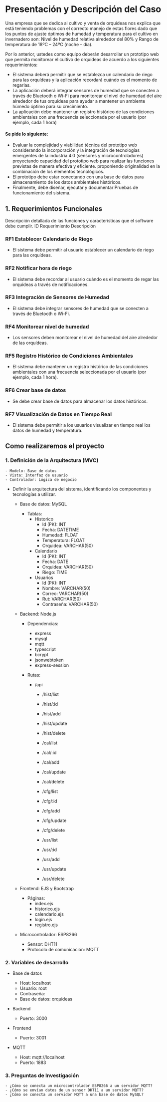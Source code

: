 # Presentación y Descripción del Caso
Una empresa que se dedica al cultivo y venta de orquídeas nos explica que está teniendo problemas con el correcto manejo de estas flores dado que los puntos de ajuste óptimos de humedad y temperatura para el cultivo en invernadero son: Nivel de humedad relativa alrededor del 80% y Rango de temperatura de 18ºC – 24ºC (noche – día).

Por lo anterior, ustedes como equipo deberán desarrollar un prototipo web que permita monitorear el cultivo de orquídeas de acuerdo a los siguientes requerimientos:
-	El sistema deberá permitir que se establezca un calendario de riego para las orquídeas y la aplicación recordará cuándo es el momento de regarlas. 
-	La aplicación deberá integrar sensores de humedad que se conecten a través de Bluetooth o Wi-Fi para monitorear el nivel de humedad del aire alrededor de tus orquídeas para ayudar a mantener un ambiente húmedo óptimo para su crecimiento.
-	La aplicación debe mantener un registro histórico de las condiciones ambientales con una frecuencia seleccionada por el usuario (por ejemplo, cada 1 hora) 

#### Se pide lo siguiente:
-	Evaluar la complejidad y viabilidad técnica del prototipo web considerando la incorporación y la integración de tecnologías emergentes de la industria 4.0 (sensores y microcontroladores) proyectando capacidad del prototipo web para realizar las funciones previstas de manera efectiva y eficiente. proponiendo originalidad en la combinación de los elementos tecnológicos.
-	El prototipo debe estar conectando con una base de datos para almacenamiento de los datos ambientales históricos.
-	Finalmente, debe diseñar, ejecutar y documentar Pruebas de funcionamiento del sistema.



## 1.	Requerimientos Funcionales
Descripción detallada de las funciones y características que el software debe cumplir.
ID	Requerimiento	Descripción

### RF1	Establecer Calendario de Riego	
- El sistema debe permitir al usuario establecer un calendario de riego para las orquídeas.

### RF2	Notificar hora de riego	   
- El sistema debe recordar al usuario cuándo es el momento de regar las orquídeas a través de notificaciones.

### RF3	Integración de Sensores de Humedad	   
- El sistema debe integrar sensores de humedad que se conecten a través de Bluetooth o Wi-Fi.

### RF4	Monitorear nivel de humedad	   
- Los sensores deben monitorear el nivel de humedad del aire alrededor de las orquídeas.

### RF5	Registro Histórico de Condiciones Ambientales	   
- El sistema debe mantener un registro histórico de las condiciones ambientales con una frecuencia seleccionada por el usuario (por ejemplo, cada 1 hora).

### RF6	Crear base de datos	   
- Se debe crear base de datos para almacenar los datos históricos. 

### RF7	Visualización de Datos en Tiempo Real	   
- El sistema debe permitir a los usuarios visualizar en tiempo real los datos de humedad y temperatura.

## Como realizaremos el proyecto

### 1.	Definición de la Arquitectura (MVC)
    - Modelo: Base de datos
    - Vista: Interfaz de usuario
    - Controlador: Lógica de negocio

-	Definir la arquitectura del sistema, identificando los componentes y tecnologías a utilizar.

    - Base de datos: MySQL
        - Tablas: 
            - Historico
                - Id (PK): INT
                - Fecha: DATETIME
                - Humedad: FLOAT
                - Temperatura: FLOAT
                - Orquidea: VARCHAR(50)
            - Calendario
                - Id (PK): INT
                - Fecha: DATE
                - Orquidea: VARCHAR(50)
                - Riego: TIME
            - Usuarios
                - Id (PK): INT
                - Nombre: VARCHAR(50)
                - Correo: VARCHAR(50)
                - Rut: VARCHAR(50)
                - Contraseña: VARCHAR(50)

    - Backend: Node.js
        - Dependencias:
            - express
            - mysql
            - mqtt
            - typescript
            - bcrypt
            - jsonwebtoken
            - express-session

        - Rutas:
            - /api
                - /hist/list
                - /hist/:id
                - /hist/add
                - /hist/update
                - /hist/delete

                - /cal/list
                - /cal/:id
                - /cal/add
                - /cal/update
                - /cal/delete

                - /cfg/list
                - /cfg/:id
                - /cfg/add
                - /cfg/update
                - /cfg/delete

                - /usr/list
                - /usr/:id
                - /usr/add
                - /usr/update
                - /usr/delete


    - Frontend: EJS y Bootstrap
        - Páginas:
            - index.ejs
            - historico.ejs
            - calendario.ejs
            - login.ejs
            - registro.ejs

    - Microcontrolador: ESP8266
        - Sensor: DHT11
        - Protocolo de comunicación: MQTT

### 2. Variables de desarrollo

- Base de datos
    - Host: localhost
    - Usuario: root
    - Contraseña: 
    - Base de datos: orquideas

- Backend
    - Puerto: 3000

- Frontend
    - Puerto: 3001

- MQTT
    - Host: mqtt://localhost
    - Puerto: 1883

### 3. Preguntas de Investigación

    - ¿Cómo se conecta un microcontrolador ESP8266 a un servidor MQTT?
    - ¿Cómo se envían datos de un sensor DHT11 a un servidor MQTT?
    - ¿Cómo se conecta un servidor MQTT a una base de datos MySQL?

